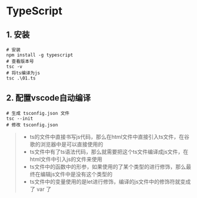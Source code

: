 # TypeScript

## 1. 安装

```shell
# 安装
npm install -g typescript
# 查看版本号
tsc -v
# 将ts编译为js
tsc .\01.ts
```

## 2. 配置vscode自动编译

```shell
# 生成 tsconfig.json 文件
tsc --init
# 修改 tsconfig.json
```

>-  ts的文件中直接书写js代码，那么在html文件中直接引入ts文件，在谷歌的浏览器中是可以直接使用的
>- ts文件中有了ts语法代码，那么就需要把这个ts文件编译成js文件，在html文件中引入js的文件来使用
>- ts文件中的函数中的形参，如果使用的了某个类型的进行修饰，那么最终在编辑js文件中是没有这个类型的
>- ts文件中的变量使用的是let进行修饰，编译的js文件中的修饰符就变成了 var 了

